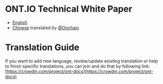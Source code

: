 # ONT.IO Technical White Paper

 - [English](https://github.com/ontio/Documentation/blob/master/Ontology-technology-white-paper-EN.pdf)
 - [Chinese](https://github.com/ontio/Documentation/blob/master/zh-CN/Ontology-technology-white-paper-ZH.pdf)  translated by  [@Onchain](www.onchain.com)

# [](https://github.com/ontio/Documentation/blob/master/README.md#translation-guide)Translation Guide
If you want to add new language, review/update existing translation or help to finish specific translations, you can join and do that by following link:  [https://crowdin.com/project/ont-docs](https://crowdin.com/project/ont-docs)

